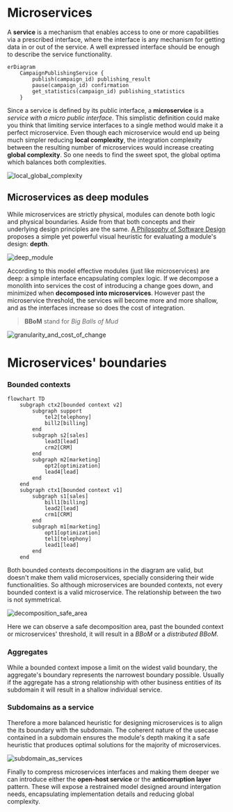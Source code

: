 # Microservices  

A **service** is a mechanism that enables access to one or more capabilities via a prescribed interface, where the interface is any mechanism for getting data in or out of the service. A well expressed interface should be enough to describe the service functionality.  

```mermaid
erDiagram
    CampaignPublishingService {
        publish(campaign_id) publishing_result
        pause(campaign_id) confirmation
        get_statistics(campaign_id) publishing_statistics
    }
```

Since a service is defined by its public interface, a **microservice** is a *service with a micro public interface*. This simplistic definition could make you think that limiting service interfaces to a single method would make it a perfect microservice. Even though each microservice would end up being much simpler reducing **local complexity**, the integration complexity between the resulting number of microservices would increase creating **global complexity**. So one needs to find the sweet spot, the global optima which balances both complexities.  

![local_global_complexity](https://github.com/user-attachments/assets/58535857-425d-49b3-8c10-4e71eb1a3656)

## Microservices as deep modules  

While microservices are strictly physical, modules can denote both logic and physical boundaries. Aside from that both concepts and their underlying design principles are the same. [A Philosophy of Software Design](https://blog.pragmaticengineer.com/a-philosophy-of-software-design-review/) proposes a simple yet powerful visual heuristic for evaluating a module's design: **depth**.  

![deep_module](https://github.com/user-attachments/assets/00d358a3-8ef8-4951-9b8c-3d3fd2f97aa3)  

According to this model effective modules (just like microservices) are deep: a simple interface encapsulating complex logic. If we decompose a monolith into services the cost of introducing a change goes down, and minimized when **decomposed into microservices**. However past the microservice threshold, the services will become more and more shallow, and as the interfaces increase so does the cost of integration.  

> **BBoM** stand for *Big Balls of Mud*

![granularity_and_cost_of_change](https://github.com/user-attachments/assets/714cf904-58e2-4fc7-aabd-8e9f424c5033)  

# Microservices' boundaries  
### Bounded contexts  

```mermaid
flowchart TD
    subgraph ctx2[bounded context v2]
        subgraph support
            tel2[telephony]
            bill2[billing]
        end
        subgraph s2[sales]
            lead3[lead]
            crm2[CRM]
        end
        subgraph m2[marketing]
            opt2[optimization]
            lead4[lead]
        end
    end
    subgraph ctx1[bounded context v1]
        subgraph s1[sales]
            bill1[billing]
            lead2[lead]
            crm1[CRM]
        end
        subgraph m1[marketing]
            opt1[optimization]
            tel1[telephony]
            lead1[lead]
        end
    end
```

Both bounded contexts decompositions in the diagram are valid, but doesn't make them valid microservices, specially considering their wide functionalities. So although microservices are bounded contexts, not every bounded context is a valid microservice. The relationship between the two is not symmetrical.  

![decomposition_safe_area](https://github.com/user-attachments/assets/b16a7bcf-9168-49b7-83fd-e3e45735298b)  

Here we can observe a safe decomposition area, past the bounded context or microservices' threshold, it will result in a *BBoM* or a *distributed BBoM*.  

### Aggregates  

While a bounded context impose a limit on the widest valid boundary, the aggregate's boundary represents the narrowest boundary possible. Usually if the aggregate has a strong relationship with other business entities of its subdomain it will result in a shallow individual service.  

### Subdomains as a service  

Therefore a more balanced heuristic for designing microservices is to align the its boundary with the subdomain. The coherent nature of the usecase contained in a subdomain ensures the module's depth making it a safe heuristic that produces optimal solutions for the majority of microservices.  

![subdomain_as_services](https://github.com/user-attachments/assets/7a8c6f9d-e333-4ce4-b38c-7b80260ca9b4)  

Finally to compress microservices interfaces and making them deeper we can introduce either the **open-host service** or the **anticorruption layer** pattern. These will expose a restrained model designed around intergation needs, encapsulating implementation details and reducing global complexity.  
